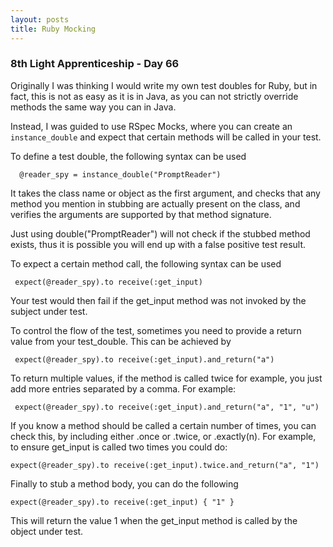 ```yaml
---
layout: posts
title: Ruby Mocking
---
```

### 8th Light Apprenticeship - Day 66

Originally I was thinking I would write my own test doubles for Ruby, but in fact, this is not as easy as it is in Java, as you can not strictly override methods the same way you can in Java.
 
<!--break-->

Instead, I was guided to use RSpec Mocks, where you can create an `instance_double` and expect that certain methods will be called in your test.

To define a test double, the following syntax can be used

      @reader_spy = instance_double("PromptReader") 
      
It takes the class name or object as the first argument, and checks that any method you mention in stubbing are actually present on the class, and verifies the arguments are supported by that method signature. 

Just using double("PromptReader") will not check if the stubbed method exists, thus it is possible you will end up with a false positive test result.

To expect a certain method call, the following syntax can be used

     expect(@reader_spy).to receive(:get_input)
     
Your test would then fail if the get_input method was not  invoked by the subject under test.

To control the flow of the test, sometimes you need to provide a return value from your test_double. This can be achieved by
 
     expect(@reader_spy).to receive(:get_input).and_return("a")
       
To return multiple values, if the method is called twice for example, you just add more entries separated by a comma. For example:

     expect(@reader_spy).to receive(:get_input).and_return("a", "1", "u")
     
If you know a method should be called a certain number of times, you can check this, by including either .once or .twice, or .exactly(n). For example, to ensure get_input is called two times you could do:

    expect(@reader_spy).to receive(:get_input).twice.and_return("a", "1")

Finally to stub a method body, you can do the following
  
    expect(@reader_spy).to receive(:get_input) { "1" }

This will return the value 1 when the get_input method is called by the object under test.



